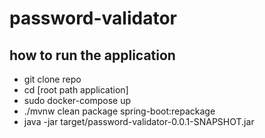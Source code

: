 # password-validator

## how to run the application

* git clone repo
* cd [root path application]
* sudo docker-compose up
* ./mvnw clean package spring-boot:repackage
* java -jar target/password-validator-0.0.1-SNAPSHOT.jar
